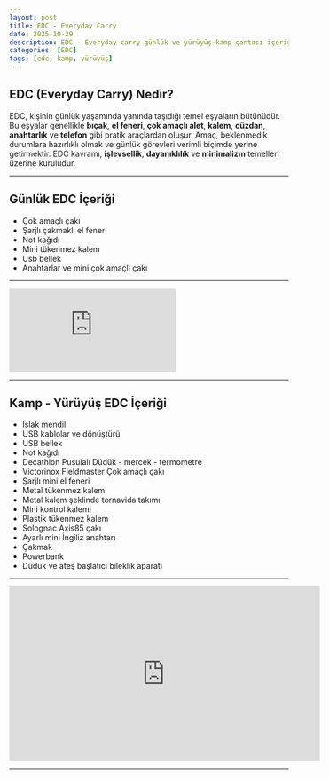 ```yaml
---
layout: post
title: EDC - Everyday Carry
date: 2025-10-29
description: EDC - Everyday carry günlük ve yürüyüş-kamp çantası içeriği
categories: [EDC]
tags: [edc, kamp, yürüyüş]
---
```


## EDC (Everyday Carry) Nedir?

EDC, kişinin günlük yaşamında yanında taşıdığı temel eşyaların bütünüdür. Bu eşyalar genellikle **bıçak**, **el feneri**, **çok amaçlı alet**, **kalem**, **cüzdan**, **anahtarlık** ve **telefon** gibi pratik araçlardan oluşur. Amaç, beklenmedik durumlara hazırlıklı olmak ve günlük görevleri verimli biçimde yerine getirmektir. EDC kavramı, **işlevsellik**, **dayanıklılık** ve **minimalizm** temelleri üzerine kuruludur.

---
## Günlük EDC İçeriği
- Çok amaçlı çakı
- Şarjlı çakmaklı el feneri
- Not kağıdı
- Mini tükenmez kalem
- Usb bellek
- Anahtarlar ve mini çok amaçlı çakı
---
<iframe
style="aspect-ratio:16/9;"
  class="w-full h-full"
  src="https://www.youtube.com/embed/WFcxYslrRZ8"
  title="YouTube video player"
  frameborder="0"
  allow="accelerometer; autoplay; clipboard-write; encrypted-media; gyroscope; picture-in-picture; web-share"
  allowfullscreen>
</iframe>

---

## Kamp - Yürüyüş EDC İçeriği

- Islak mendil
- USB kablolar ve dönüştürü
- USB bellek
- Not kağıdı
- Decathlon Pusulalı Düdük - mercek - termometre
- Victorinox Fieldmaster Çok amaçlı çakı
- Şarjlı mini el feneri
- Metal tükenmez kalem
- Metal kalem şeklinde tornavida takımı
- Mini kontrol kalemi
- Plastik tükenmez kalem
- Solognac Axis85 çakı
- Ayarlı mini İngiliz anahtarı
- Çakmak
- Powerbank
- Düdük ve ateş başlatıcı bileklik aparatı

---

<div class="w-full flex justify-center p-1" style="aspect-ratio:16/9;">
 <iframe width="560" height="315" src="https://www.youtube.com/embed/NkeC2tAQBOQ?si=2x7uhXInBvA-wGNQ" title="YouTube video player" frameborder="0" allow="accelerometer; autoplay; clipboard-write; encrypted-media; gyroscope; picture-in-picture; web-share" referrerpolicy="strict-origin-when-cross-origin" allowfullscreen></iframe>
</div>

---
